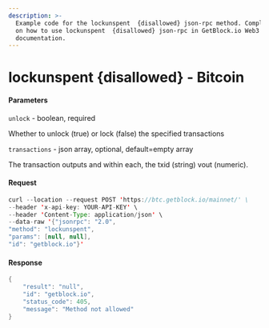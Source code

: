 ```yaml
---
description: >-
  Example code for the lockunspent  {disallowed} json-rpc method. Сomplete guide
  on how to use lockunspent  {disallowed} json-rpc in GetBlock.io Web3
  documentation.
---
```


# lockunspent {disallowed} - Bitcoin

#### Parameters

`unlock` - boolean, required

Whether to unlock (true) or lock (false) the specified transactions

`transactions` - json array, optional, default=empty array

The transaction outputs and within each, the txid (string) vout (numeric).

#### Request

```java
curl --location --request POST 'https://btc.getblock.io/mainnet/' \
--header 'x-api-key: YOUR-API-KEY' \
--header 'Content-Type: application/json' \
--data-raw '{"jsonrpc": "2.0",
"method": "lockunspent",
"params": [null, null],
"id": "getblock.io"}'
```

#### Response

```java
{
    "result": "null",
    "id": "getblock.io",
    "status_code": 405,
    "message": "Method not allowed"
}
```

